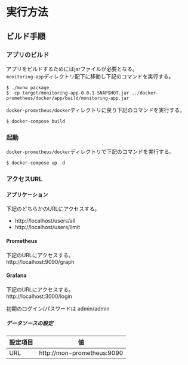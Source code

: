 # 実行方法

## ビルド手順
### アプリのビルド
アプリをビルドするためにはjarファイルが必要となる。  
`monitoring-app`ディレクトリ配下に移動し下記のコマンドを実行する。  

```
$ ./mvnw package
$  cp target/monitoring-app-0.0.1-SNAPSHOT.jar ../docker-prometheus/docker/app/build/monitoring-app.jar
```

`docker-prometheus/docker`ディレクトリに戻り下記のコマンドを実行する。

```
$ docker-compose build
```

### 起動
`docker-prometheus/docker`ディレクトリで下記のコマンドを実行する。

```
$ docker-compose up -d
```

### アクセスURL
#### アプリケーション
下記のどちらかのURLにアクセスする。

- http://localhost/users/all
- http://localhost/users/limit

#### Prometheus
下記のURLにアクセスする。  
http://localhost:9090/graph

#### Grafana
下記のURLにアクセスする。  
http://localhost:3000/login  

初期のログイン/パスワードは admin/admin

##### データソースの設定

|設定項目|値|
|--|--|
|URL|http://mon-prometheus:9090|